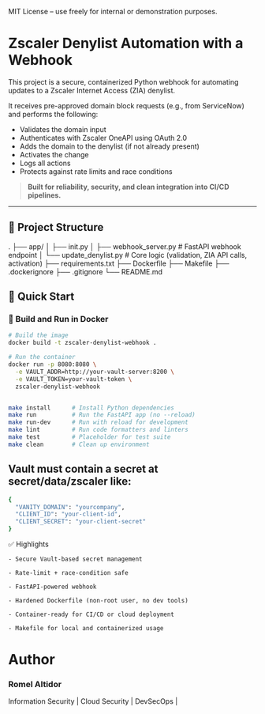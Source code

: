 MIT License – use freely for internal or demonstration purposes.

# Zscaler Denylist Automation with a Webhook

This project is a secure, containerized Python webhook for automating updates to a Zscaler Internet Access (ZIA) denylist.

It receives pre-approved domain block requests (e.g., from ServiceNow) and performs the following:
- Validates the domain input
- Authenticates with Zscaler OneAPI using OAuth 2.0
- Adds the domain to the denylist (if not already present)
- Activates the change
- Logs all actions
- Protects against rate limits and race conditions

> **Built for reliability, security, and clean integration into CI/CD pipelines.**

---

## 🧱 Project Structure

.
├── app/
│ ├── init.py
│ ├── webhook_server.py # FastAPI webhook endpoint
│ └── update_denylist.py # Core logic (validation, ZIA API calls, activation)
├── requirements.txt
├── Dockerfile
├── Makefile
├── .dockerignore
├── .gitignore
└── README.md



## 🚀 Quick Start

### 🐳 Build and Run in Docker

```bash
# Build the image
docker build -t zscaler-denylist-webhook .

# Run the container
docker run -p 8080:8080 \
  -e VAULT_ADDR=http://your-vault-server:8200 \
  -e VAULT_TOKEN=your-vault-token \
  zscaler-denylist-webhook


make install      # Install Python dependencies
make run          # Run the FastAPI app (no --reload)
make run-dev      # Run with reload for development
make lint         # Run code formatters and linters
make test         # Placeholder for test suite
make clean        # Clean up environment
```


## Vault must contain a secret at secret/data/zscaler like:

```bash
{
  "VANITY_DOMAIN": "yourcompany",
  "CLIENT_ID": "your-client-id",
  "CLIENT_SECRET": "your-client-secret"
}
```

✅ Highlights

    - Secure Vault-based secret management

    - Rate-limit + race-condition safe

    - FastAPI-powered webhook

    - Hardened Dockerfile (non-root user, no dev tools)

    - Container-ready for CI/CD or cloud deployment

    - Makefile for local and containerized usage

 # Author

### Romel Altidor
Information Security | Cloud Security | DevSecOps |
